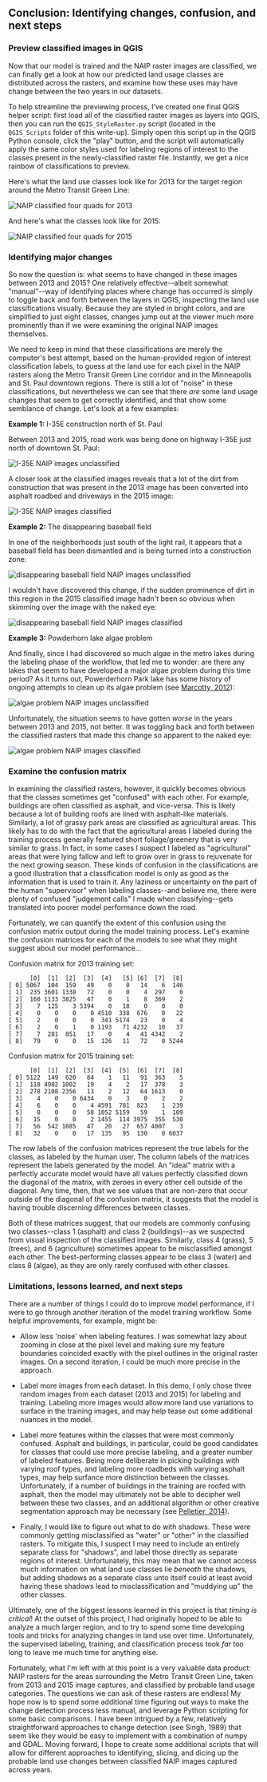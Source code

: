 ## Conclusion: Identifying changes, confusion, and next steps

### Preview classified images in QGIS

Now that our model is trained and the NAIP raster images are classified, we can finally get a look at how our predicted land usage classes are distributed across the rasters, and examine how these uses may have change between the two years in our datasets.

To help streamline the previewing process, I've created one final QGIS helper script: first load all of the classified raster images as layers into QGIS, then you can run the `QGIS_StyleRaster.py` script (located in the `QGIS_Scripts` folder of this write-up).  Simply open this script up in the QGIS Python console, click the "play" button, and the script will automatically apply the same color styles used for labeling regions of interest to the classes present in the newly-classified raster file.  Instantly, we get a nice rainbow of classifications to preview.

Here's what the land use classes look like for 2013 for the target region around the Metro Transit Green Line:

![NAIP classified four quads for 2013](/img/NAIP_classified_2013.png)

And here's what the classes look like for 2015:

![NAIP classified four quads for 2015](/img/NAIP_classified_2015.png)


### Identifying major changes

So now the question is: what seems to have changed in these images between 2013 and 2015?  One relatively effective--albeit somewhat "manual"--way of identifying places where change has occurred is simply to toggle back and forth between the layers in QGIS, inspecting the land use classifications visually.  Because they are styled in bright colors, and are simplified to just eight classes, changes jump out at the viewer much more prominently than if we were examining the original NAIP images themselves.

We need to keep in mind that these classifications are merely the computer's best attempt, based on the human-provided region of interest classification labels, to guess at the land use for each pixel in the NAIP rasters along the Metro Transit Green Line corridor and in the Minneapolis and St. Paul downtown regions.  There is still a lot of "noise" in these classifications, but nevertheless we can see that there _are_ some land usage changes that seem to get correctly identified, and that show some semblance of change.  Let's look at a few examples:

**Example 1:** I-35E construction north of St. Paul

Between 2013 and 2015, road work was being done on highway I-35E just north of downtown St. Paul:

![I-35E NAIP images unclassified](/img/NAIP_change_example_1.gif)

A closer look at the classified images reveals that a lot of the dirt from construction that was present in the 2013 image has been converted into asphalt roadbed and driveways in the 2015 image:

![I-35E NAIP images classified](/img/NAIP_change_example_1_classified.gif)


**Example 2:** The disappearing baseball field

In one of the neighborhoods just south of the light rail, it appears that a baseball field has been dismantled and is being turned into a construction zone:

![disappearing baseball field NAIP images unclassified](/img/NAIP_change_example_2.gif)

I wouldn't have discovered this change, if the sudden prominence of dirt in this region in the 2015 classified image hadn't been so obvious when skimming over the image with the naked eye:

![disappearing baseball field NAIP images classified](/img/NAIP_change_example_2_classified.gif)

**Example 3:** Powderhorn lake algae problem

And finally, since I had discovered so much algae in the metro lakes during the labeling phase of the workflow, that led me to wonder: are there any lakes that seem to have developed a major algae problem during this time period?  As it turns out, Powerderhorn Park lake has some history of ongoing attempts to clean up its algae problem (see [Marcotty, 2012](http://www.startribune.com/powderhorn-lake-scrubs-out-pollution/171245271/)):

![algae problem NAIP images unclassified](/img/NAIP_change_example_3.gif)

Unfortunately, the situation seems to have gotten _worse_ in the years between 2013 and 2015, not better.  It was toggling back and forth between the classified rasters that made this change so apparent to the naked eye:

![algae problem NAIP images classified](/img/NAIP_change_example_3_classified.gif)


### Examine the confusion matrix

In examining the classified rasters, however, it quickly becomes obvious that the classes sometimes get "confused" with each other.  For example, buildings are often classified as asphalt, and vice-versa.  This is likely because a lot of building roofs are lined with asphalt-like materials.  Similarly, a lot of grassy park areas are classified as agricultural areas.  This likely has to do with the fact that the agricultural areas I labeled during the training process generally featured short foliage/greenery that is very similar to grass.  In fact, in some cases I suspect I labeled as "agricultural" areas that were lying fallow and left to grow over in grass to rejuvenate for the next growing season.  These kinds of confusion in the classifications are a good illustration that a classification model is only as good as the information that is used to train it.  Any laziness or uncertainty on the part of the human "supervisor" when labeling classes--and believe me, there were plenty of confused "judgement calls" I made when classifying--gets translated into poorer model performance down the road.

Fortunately, we can quantify the extent of this confusion using the confusion matrix output during the model training process.  Let's examine the confusion matrices for each of the models to see what they might suggest about our model performance...

Confusion matrix for 2013 training set:
```
      [0]  [1]  [2]  [3]  [4]   [5] [6]  [7]  [8]
[ 0] 5067  104  159   49    0    0   14    6  146
[ 1]  235 3601 1338   72    0    0    4  297    0
[ 2]  160 1133 3825   47    0    1    8  369    2
[ 3]    7  125    3 5394    0   18    0    0    0
[ 4]    0    0    0    0 4510  338  676    0   22
[ 5]    2    0    0    0  341 5174   23    0    4
[ 6]    2    0    1    0 1193   71 4232   10   37
[ 7]    7  281  851   17    0    4   41 4342    2
[ 8]   79    0    0   15  126   11   72    0 5244
```

Confusion matrix for 2015 training set:
```
      [0]  [1]  [2]  [3]  [4]  [5]  [6]  [7]  [8]
[ 0] 5122  149  620   84    1   11   91  363    5
[ 1]  118 4902 1002   19    4    2   17  378    3
[ 2]  278 2108 2356   13    2   12   64 1613    0
[ 3]    4    0    0 6434    0    3    0    2    2
[ 4]    6    0    0    4 4591  781  823    1  239
[ 5]    8    0    0   58 1052 5159   59    1  109
[ 6]   15    0    0    2 1455  114 3975  355  530
[ 7]   56  542 1085   47   20   27  657 4007    3
[ 8]   32    0    0   17  135   95  130    0 6037
```

The row labels of the confusion matrices represent the true labels for the classes, as labeled by the human user.  The column labels of the matrices represent the labels generated by the model.  An "ideal" matrix with a perfectly accurate model would have all values perfectly classified down the diagonal of the matrix, with zeroes in every other cell outside of the diagonal.  Any time, then, that we see values that are non-zero that occur outside of the diagonal of the confusion matrix, it suggests that the model is having trouble discerning differences between classes.  

Both of these matrices suggest, that our models are commonly confusing two classes--class 1 (asphalt) and class 2 (buildings)--as we suspected from visual inspection of the classified images.  Similarly, class 4 (grass), 5 (trees), and 6 (agriculture) sometimes appear to be misclassified amongst each other.  The best-performing classes appear to be class 3 (water) and class 8 (algae), as they are only rarely confused with other classes.


### Limitations, lessons learned, and next steps

There are a number of things I could do to improve model performance, if I were to go through another iteration of the model training workflow.  Some helpful improvements, for example, might be:

* Allow less 'noise' when labeling features. I was somewhat lazy about zooming in close at the pixel level and making sure my feature boundaries coincided exactly with the pixel outlines in the original raster images.  On a second iteration, I could be much more precise in the approach.

* Label more images from each dataset.  In this demo, I only chose three random images from each dataset (2013 and 2015) for labeling and training.  Labeling more images would allow more land use variations to surface in the training images, and may help tease out some additional nuances in the model.

* Label more features within the classes that were most commonly confused.  Asphalt and buildings, in particular, could be good candidates for classes that could use more precise labeling, and a greater number of labeled features.  Being more deliberate in picking buildings with varying roof types, and labeling more roadbeds with varying asphalt types, may help surfance more distinction between the classes.  Unfortunately, if a number of buildings in the training are roofed with asphalt, then the model may ultimately not be able to decipher well between these two classes, and an additional algorithm or other creative segmentation approach may be necessary (see [Pelletier, 2014](https://www.youtube.com/watch?v=TpuV7DT6seI)).

* Finally, I would like to figure out what to do with shadows.  These were commonly getting misclassified as "water" or "other" in the classified rasters.  To mitigate this, I suspect I may need to include an entirely separate class for "shadows", and label those directly as separate regions of interest.  Unfortunately, this may mean that we cannot access much information on what land use classes lie _beneath_ the shadows, but adding shadows as a separate class unto itself could at least avoid having these shadows lead to misclassification and "muddying up" the other classes.

Ultimately, one of the biggest lessons learned in this project is that _timing is critical_!  At the outset of this project, I had originally hoped to be able to analyze a much larger region, and to try to spend some time developing tools and tricks for analyzing changes in land use over time.  Unfortunately, the supervised labeling, training, and classification process took _far_ too long to leave me much time for anything else.

Fortunately, what I'm left with at this point is a very valuable data product: NAIP rasters for the areas surrounding the Metro Transit Green Line, taken from 2013 and 2015 image captures, and classified by probable land usage categories.  The questions we can ask of these rasters are endless!  My hope now is to spend some additional time figuring out ways to make the change detection process less manual, and leverage Python scripting for some basic comparisons.  I have been intrigued by a few, relatively straightforward approaches to change detection (see Singh, 1989) that seem like they would be easy to implement with a combination of numpy and GDAL.  Moving forward, I hope to create some additional scripts that will allow for different approaches to identifying, slicing, and dicing up the probable land use changes between classified NAIP images captured across years.
